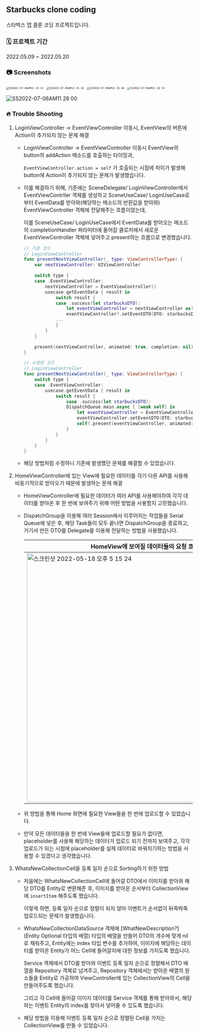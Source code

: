 ## Starbucks clone coding



스타벅스 앱 클론 코딩 프로젝트입니다.



### 🗓 프로젝트 기간

2022.05.09 ~ 2022.05.20



### 📷 Screenshots

<pre>
<img src="https://user-images.githubusercontent.com/92504186/177454906-4a7a1be6-b450-4fc3-a8ff-7e566e739f17.jpg" alt="SS2022-07-06AM11 25 13" style="zoom:50%;" />&nbsp;<img src="https://user-images.githubusercontent.com/92504186/177454944-e3b4f0ad-b6e8-4470-9574-e99ab8668a9d.jpg" alt="SS2022-07-06AM11 25 26" style="zoom:50%;" />&nbsp;<img src="https://user-images.githubusercontent.com/92504186/177454968-d857c7ad-62e8-4760-90fb-62bcec14c974.jpg" alt="SS2022-07-06AM11 26 44" style="zoom:50%;" />&nbsp;<img src="https://user-images.githubusercontent.com/92504186/177454980-bad6038d-d0e0-46de-9174-9be78a78f11d.jpg" alt="SS2022-07-06AM11 26 53" style="zoom:50%;" />&nbsp;
</pre>



![SS2022-07-06AM11 28 00](https://user-images.githubusercontent.com/92504186/177455258-0d0dce00-69eb-46e8-bf96-0a5f128f792d.gif)

### 🔥 Trouble Shooting

1. LoginViewController -> EventViewController 이동시, EventView의 버튼에 Action이 추가되지 않는 문제 해결

	- LoginViewController -> EventViewController 이동시 EventView의 button의 addAction 메소드를 호출하는 타이밍과,

		`EventViewController.action = self` 가 호출되는 시점에 차이가 발생해 button에 Action이 추가되지 않는 문제가 발생했습니다.

	- 이를 해결하기 위해, 기존에는 SceneDelegate/ LoginViewController에서 EventViewContrller 객체를 생성하고 SceneUseCase/ LoginUseCase로부터 EventData를 받아와(해당하는 메소드의 반환값을 받아와) EventViewController 객체에 전달해주는 흐름이었는데, 

		이를 SceneUseCase/ LoginUseCase에서 EventData를 받아오는 메소드의 completionHandler 파라미터에 들어갈 클로저에서 새로운 EventViewController 객체에 넣어주고 present하는 흐름으로 변경했습니다.

		```swift
		// 기존 코드
		// LoginViewController
		func presentNextViewController(_ type: ViewControllerType) {
		    var nextViewController: UIViewController
		
		    switch type {
		    case .EventViewController:
		        nextViewController = EventViewController()
		        usecase.getEventData { result in
		            switch result {
					case .success(let starbucksDTO):
						let eventViewController = nextViewController as? EventViewController
		                eventViewController?.setEventDTO(DTO: starbucksDTO)
		            ...
		            }
		        }
		    }
		
		    present(nextViewController, animated: true, completion: nil)
		}
		
		// 수정된 코드
		// LoginViewController
		func presentNextViewController(_ type: ViewControllerType) {
		    switch type {
		    case .EventViewController:
		        usecase.getEventData { result in
		        	switch result {
		                case .success(let starbucksDTO):
		                DispatchQueue.main.async { [weak self] in
		                    let eventViewController = EventViewController()
		                    eventViewController.setEventDTO(DTO: starbucksDTO)
							self?.present(eventViewController, animated: true, completion: nil)
		                }
		            }
		        }
		    }
		}
		```

	- 해당 방법처럼 수정하니 기존에 발생했던 문제를 해결할 수 있었습니다.

2. HomeViewController에 있는 View에 필요한 데이터를 각기 다른 API를 사용해 비동기적으로 받아오기 때문에 발생하는 문제 해결

	- HomeViewController에 필요한 데이터가 여러 API를 사용해야하여 각각 데이터를 받아온 후 한 번에 보여주기 위해 어떤 방법을 사용할지 고민했습니다.

	- DispatchGroup을 이용해 여러 Session에서 이루어지는 작업들을 Serial Queue에 넣은 후, 해당 Task들이 모두 끝나면 DispatchGroup을 종료하고, 거기서 만든 DTO를 Delegate를 이용해 전달하는 방법을 사용했습니다.

		| HomeView에 보여질 데이터들의 요청 흐름 설계                  |
		| ------------------------------------------------------------ |
		| <img width="672" alt="스크린샷 2022-05-18 오후 5 15 24" src="https://user-images.githubusercontent.com/62687919/168991409-331085a0-8dd1-4ece-98fc-ceea14bb9fbc.png"> |

		

	- 위 방법을 통해 Home 화면에 필요한 View들을 한 번에 업로드할 수 있었습니다.

	- 만약 모든 데이터들을 한 번에 View들에 업로드할 필요가 없다면, placeholder를 사용해 해당하는 데이터가 업로드 되기 전까지 보여주고, 각각 업로드가 되는 시점에 placeholder를 실제 데이터로 바꿔치기하는 방법을 사용할 수 있겠다고 생각했습니다.

3. WhatsNewCollectionCell을 등록 일자 순으로 Sorting하기 위한 방법

	- 처음에는 WhatsNewCollectionCell에 들어갈 DTO에서 이미지를 받아와 해당 DTO를 Entity로 변환해준 후, 이미지를 받아온 순서부터 CollectionView에 `insertItem` 해주도록 했습니다.

		이렇게 하면, 등록 일자 순으로 정렬이 되지 않아 이벤트가 순서없이 뒤죽박죽 업로드되는 문제가 발생했습니다.

	- WhatsNewCollectionDataSource 객체에 [WhatNewDescription?] (Entity Optional 타입의 배열) 타입의 배열을 만들어 DTO의 개수에 맞게 nil로 채워주고, Entity에는 index 타입 변수를 추가하여, 이미지에 해당하는 데이터를 받아온 Entity가 어느 Cell에 들어갈지에 대한 정보를 가지도록 했습니다.

		Service 객체에서 DTO를 받아와 이벤트 등록 일자 순으로 정렬해서 DTO 배열을 Repository 객체로 넘겨주고, Repository 객체에서는 받아온 배열의 원소들을 Entity로 가공하여 ViewController에 있는 CollectionView의 Cell을 만들어주도록 했습니다.

		그리고 각 Cell에 들어갈 이미지 데이터를 Service 객체를 통해 받아와서, 해당하는 이벤트 Entity의 index를 찾아서 넣어줄 수 있도록 했습니다.

	- 해당 방법을 이용해 이벤트 등록 일자 순으로 정렬된 Cell을 가지는 CollectionView를 만들 수 있었습니다.
